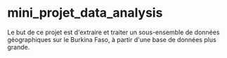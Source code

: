 # mini_projet_data_analysis
Le but de ce projet est d'extraire et traiter un sous-ensemble de données géographiques sur le Burkina Faso, à partir d'une base de données plus grande.

